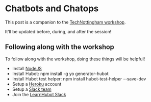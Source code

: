 # Chatbots and Chatops

This post is a companion to the [TechNottingham workshop](http://www.technottingham.com/events/2017/02/06/tech-nottingham-february-2017-joe-nash-presents-chatbots-and-chatops).

It'll be updated before, during, and after the session!

## Following along with the workshop

To follow along with the workshop, doing these things will be helpful!

- Install [NodeJS](https://nodejs.org/en/download/package-manager/)
- Install Hubot: npm install -g yo generator-hubot
- Install Hubot test helper: npm install hubot-test-helper --save-dev
- Setup a [Heroku](https://signup.heroku.com/) account
- Setup a [Slack team](https://slack.com/create)
- Join the [LearnHubot Slack](https://learnhubot.herokuapp.com/)
